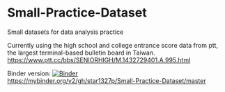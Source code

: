 # Small-Practice-Dataset
Small datasets for data analysis practice

Currently using the high school and college entrance score data from ptt, the largest terminal-based bulletin board in Taiwan.
https://www.ptt.cc/bbs/SENIORHIGH/M.1432729401.A.995.html

Binder version: [![Binder](https://mybinder.org/badge_logo.svg)](https://mybinder.org/v2/gh/star1327p/Small-Practice-Dataset/master)  
https://mybinder.org/v2/gh/star1327p/Small-Practice-Dataset/master
